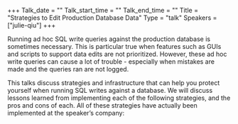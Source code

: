 +++
Talk_date = ""
Talk_start_time = ""
Talk_end_time = ""
Title = "Strategies to Edit Production Database Data"
Type = "talk"
Speakers = ["julie-qiu"]
+++

Running ad hoc SQL write queries against the production database is sometimes necessary. This is particular true when features such as GUIs and scripts to support data edits are not prioritized. However, these ad hoc write queries can cause a lot of trouble - especially when mistakes are made and the queries ran are not logged.

This talks discuss strategies and infrastructure that can help you protect yourself when running SQL writes against a database. We will discuss lessons learned from implementing each of the following strategies, and the pros and cons of each. All of these strategies have actually been implemented at the speaker’s company:

